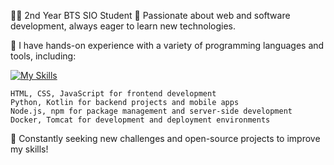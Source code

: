 👩‍💻 2nd Year BTS SIO Student
🔧 Passionate about web and software development, always eager to learn new technologies.

🌱 I have hands-on experience with a variety of programming languages and tools, including:

[![My Skills](https://skillicons.dev/icons?i=js,html,css,py,kotlin,nodejs,npm,docker,tomcat)](https://skillicons.dev)

    HTML, CSS, JavaScript for frontend development
    Python, Kotlin for backend projects and mobile apps
    Node.js, npm for package management and server-side development
    Docker, Tomcat for development and deployment environments

🚀 Constantly seeking new challenges and open-source projects to improve my skills!
